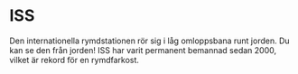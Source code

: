 # ISS

Den internationella rymdstationen rör sig i låg omloppsbana runt jorden. Du kan
se den från jorden! ISS har varit permanent bemannad sedan 2000, vilket är
rekord för en rymdfarkost.
